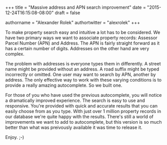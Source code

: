 +++
title = "Massive address and APN search improvement"
date = "2015-12-24T16:15:08-08:00"
draft = false

authorname = "Alexander Rolek"
authortwitter = "alexrolek"
+++

To make property search easy and intuitive a lot has to be considered. We have two primary ways we want to associate property records: Assessor Parcel Number (APN) and Address. The APN is fairly straight forward as it has a certain number of digits. Addresses on the other hand are very complex.

The problem with addresses is everyone types them in differently. A street name might be provided without an address. A road suffix might be typed incorrectly or omitted. One user may want to search by APN, another by address. The only effective way to work with these varying conditions is to provide a really amazing autocomplete. So we built one.

For those of you who have used the previous autocomplete, you will notice a dramatically improved experience. The search is easy to use and responsive. You're provided with quick and accurate results that you can easily choose from as you type. With just over 1 million property records in our database we're quite happy with the results.
There's still a world of improvements we want to add to autocomplete, but this version is so much better than what was preivously available it was time to release it.

Enjoy. ;-)